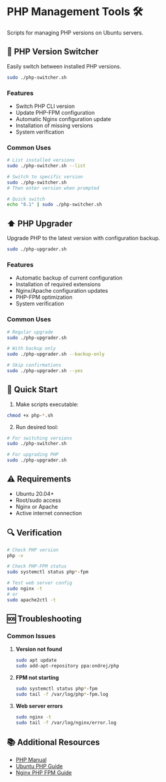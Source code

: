 # PHP Management Tools 🛠️

Scripts for managing PHP versions on Ubuntu servers.

## 🔄 PHP Version Switcher

Easily switch between installed PHP versions.

```bash
sudo ./php-switcher.sh
```

### Features
- Switch PHP CLI version
- Update PHP-FPM configuration
- Automatic Nginx configuration update
- Installation of missing versions
- System verification

### Common Uses
```bash
# List installed versions
sudo ./php-switcher.sh --list

# Switch to specific version
sudo ./php-switcher.sh
# Then enter version when prompted

# Quick switch
echo "8.1" | sudo ./php-switcher.sh
```

## ⬆️ PHP Upgrader

Upgrade PHP to the latest version with configuration backup.

```bash
sudo ./php-upgrader.sh
```

### Features
- Automatic backup of current configuration
- Installation of required extensions
- Nginx/Apache configuration updates
- PHP-FPM optimization
- System verification

### Common Uses
```bash
# Regular upgrade
sudo ./php-upgrader.sh

# With backup only
sudo ./php-upgrader.sh --backup-only

# Skip confirmations
sudo ./php-upgrader.sh --yes
```

## 🚀 Quick Start

1. Make scripts executable:
```bash
chmod +x php-*.sh
```

2. Run desired tool:
```bash
# For switching versions
sudo ./php-switcher.sh

# For upgrading PHP
sudo ./php-upgrader.sh
```

## ⚠️ Requirements
- Ubuntu 20.04+
- Root/sudo access
- Nginx or Apache
- Active internet connection

## 🔍 Verification
```bash
# Check PHP version
php -v

# Check PHP-FPM status
sudo systemctl status php*-fpm

# Test web server config
sudo nginx -t
# or
sudo apache2ctl -t
```

## 🆘 Troubleshooting

### Common Issues
1. **Version not found**
   ```bash
   sudo apt update
   sudo add-apt-repository ppa:ondrej/php
   ```

2. **FPM not starting**
   ```bash
   sudo systemctl status php*-fpm
   sudo tail -f /var/log/php*-fpm.log
   ```

3. **Web server errors**
   ```bash
   sudo nginx -t
   sudo tail -f /var/log/nginx/error.log
   ```

## 📚 Additional Resources
- [PHP Manual](https://www.php.net/manual/en/)
- [Ubuntu PHP Guide](https://help.ubuntu.com/lts/serverguide/php.html)
- [Nginx PHP FPM Guide](https://www.nginx.com/resources/wiki/start/topics/examples/phpfcgi/)
